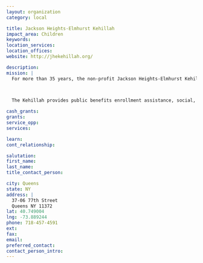 ```yaml
---
layout: organization
category: local

title: Jackson Heights-Elmhurst Kehillah
impact_area: Children
keywords: 
location_services: 
location_offices: 
website: http://jhekehillah.org/

description: 
mission: |
  For more than 35 years, the non-profit Jackson Heights-Elmhurst Kehillah has been providing services that fight poverty, offering programs to promote inter-group relations and sponsoring cultural events in western Queens.

  

  The Kehillah provides public benefits enrollment assistance, social, medical, recreational, occupational, educational and cultural services for all residents of Jackson Heights, Elmhurst and western Queens.

cash_grants: 
grants: 
service_opp: 
services: 

learn: 
cont_relationship: 

salutation: 
first_name: 
last_name: 
title_contact_person: 

city: Queens
state: NY
address: |
  37-06 77th Street  
  Queens NY 11372
lat: 40.749004
lng: -73.889244
phone: 718-457-4591
ext: 
fax: 
email: 
preferred_contact: 
contact_person_intro: 
---
```


